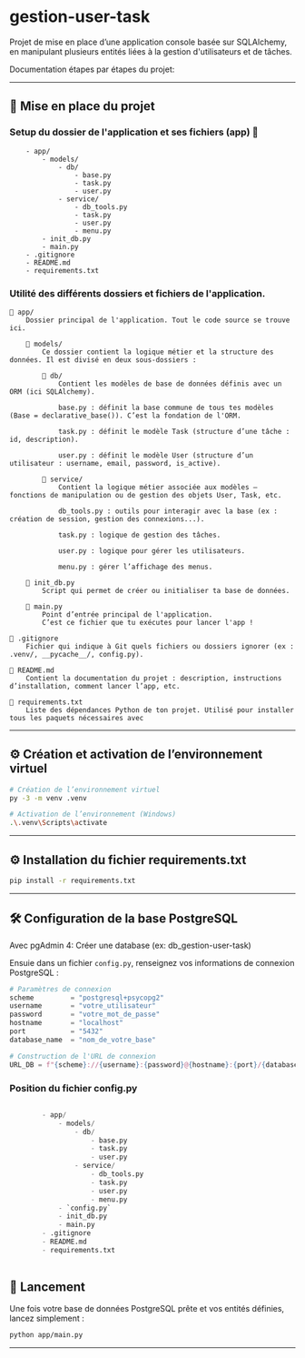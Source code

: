 ﻿# gestion-user-task

Projet de mise en place d’une application console basée sur SQLAlchemy, en manipulant plusieurs entités liées à la gestion d'utilisateurs et de tâches.

Documentation étapes par étapes du projet:

---

## 📁 Mise en place du projet

### Setup du dossier de l'application et ses fichiers (app) 📂

        - app/ 
            - models/
                - db/
                    - base.py
                    - task.py
                    - user.py
                - service/
                    - db_tools.py
                    - task.py
                    - user.py
                    - menu.py
            - init_db.py
            - main.py
        - .gitignore
        - README.md
        - requirements.txt

### Utilité des différents dossiers et fichiers de l'application.

    📂 app/
        Dossier principal de l'application. Tout le code source se trouve ici.
    
        🔹 models/
            Ce dossier contient la logique métier et la structure des données. Il est divisé en deux sous-dossiers :
    
            🔸 db/
                Contient les modèles de base de données définis avec un ORM (ici SQLAlchemy).
    
                base.py : définit la base commune de tous tes modèles (Base = declarative_base()). C’est la fondation de l'ORM.
    
                task.py : définit le modèle Task (structure d’une tâche : id, description).
    
                user.py : définit le modèle User (structure d’un utilisateur : username, email, password, is_active).
    
            🔸 service/
                Contient la logique métier associée aux modèles — fonctions de manipulation ou de gestion des objets User, Task, etc.
    
                db_tools.py : outils pour interagir avec la base (ex : création de session, gestion des connexions...).
    
                task.py : logique de gestion des tâches.
    
                user.py : logique pour gérer les utilisateurs.
    
                menu.py : gérer l’affichage des menus.
    
        📄 init_db.py
            Script qui permet de créer ou initialiser ta base de données.
    
        📄 main.py
            Point d’entrée principal de l'application.
            C’est ce fichier que tu exécutes pour lancer l'app !
    
    📄 .gitignore
        Fichier qui indique à Git quels fichiers ou dossiers ignorer (ex : .venv/, __pycache__/, config.py).
    
    📄 README.md
        Contient la documentation du projet : description, instructions d’installation, comment lancer l’app, etc.
    
    📄 requirements.txt
        Liste des dépendances Python de ton projet. Utilisé pour installer tous les paquets nécessaires avec

---

## ⚙️ Création et activation de l’environnement virtuel

```bash
# Création de l’environnement virtuel
py -3 -m venv .venv

# Activation de l’environnement (Windows)
.\.venv\Scripts\activate
```

---

## ⚙️ Installation du fichier requirements.txt

```bash
pip install -r requirements.txt
```

---

## 🛠️ Configuration de la base PostgreSQL

Avec pgAdmin 4: Créer une database (ex: db_gestion-user-task)

Ensuie dans un fichier `config.py`, renseignez vos informations de connexion PostgreSQL :

```python
# Paramètres de connexion
scheme         = "postgresql+psycopg2"
username       = "votre_utilisateur"
password       = "votre_mot_de_passe"
hostname       = "localhost"
port           = "5432"
database_name  = "nom_de_votre_base"

# Construction de l'URL de connexion
URL_DB = f"{scheme}://{username}:{password}@{hostname}:{port}/{database_name}"
```

### Position du fichier config.py
```python

        - app/ 
            - models/
                - db/
                    - base.py
                    - task.py
                    - user.py
                - service/
                    - db_tools.py
                    - task.py
                    - user.py
                    - menu.py
            - `config.py`
            - init_db.py
            - main.py
        - .gitignore
        - README.md
        - requirements.txt
        
```

## 🚀 Lancement

Une fois votre base de données PostgreSQL prête et vos entités définies, lancez simplement :

```bash
python app/main.py
```

---
